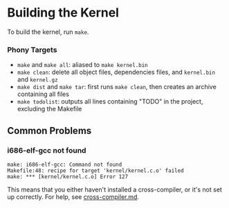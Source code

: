 # Building the Kernel

To build the kernel, run `make`.

### Phony Targets

- `make` and `make all`: aliased to `make kernel.bin`
- `make clean`: delete all object files, dependencies files, and `kernel.bin` and `kernel.gz`
- `make dist` and `make tar`: first runs `make clean`, then creates an archive containing all files
- `make todolist`: outputs all lines containing "TODO" in the project, excluding the Makefile

## Common Problems

### i686-elf-gcc not found

```
make: i686-elf-gcc: Command not found
Makefile:48: recipe for target 'kernel/kernel.c.o' failed
make: *** [kernel/kernel.c.o] Error 127
```

This means that you either haven't installed a cross-compiler, or it's not set up correctly. For help, see [cross-compiler.md](https://github.com/davidaylaian/carbon/blob/master/doc/cross-compiler.md).
